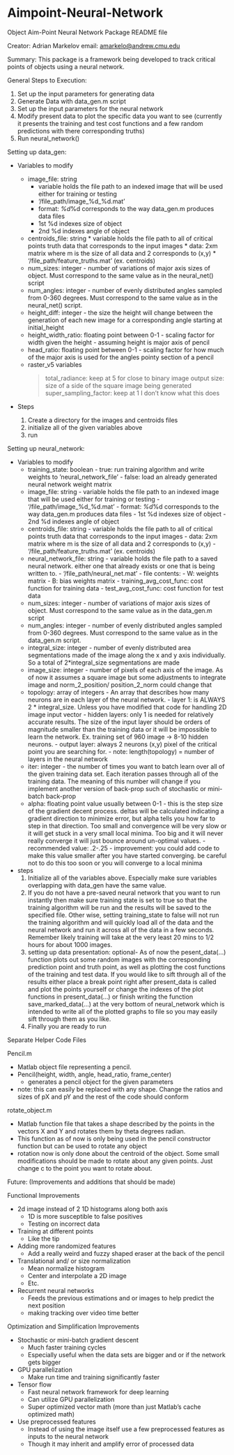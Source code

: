 # Aimpoint-Neural-Network


Object Aim-Point Neural Network Package README file

Creator: Adrian Markelov
email: amarkelo@andrew.cmu.edu


Summary:
This package is a framework being developed to track critical points of objects using a neural network. 

General Steps to Execution:
1. Set up the input parameters for generating data
2. Generate Data with data_gen.m script
3. Set up the input parameters for the neural network
4. Modify present data to plot the specific data you want to see
   (currently it presents the training and test cost functions and
    a few random predictions with there corresponding truths)
5. Run neural_network()


Setting up data_gen:
- Variables to modify
	- image_file: string
        * variable holds the file path to an indexed image that will be used either
          for training or testing
        * ‘/file_path/image_%d_%d.mat’
        * format: _%d_%d corresponds to the way data_gen.m produces data files
        * 1st %d indexes size of object
        * 2nd %d indexes angle of object
	- centroids_file: string
			  * variable holds the file path to all of critical points truth data
			    that corresponds to the input images
			  * data: 2xm matrix where m is the size of all data and 2 corresponds to (x,y)
			  * ‘/file_path/feature_truths.mat’ (ex. centroids)
	- num_sizes: integer
			  - number of variations of major axis sizes of object. Must correspond to
			    the same value as in the neural_net() script
	- num_angles: integer
			  - number of evenly distributed angles sampled from 0-360 degrees. Must 
			    correspond to the same value as in the neural_net() script.
	- height_diff: integer
			  - the size the height will change between the generation of each new image
			    for a corresponding angle starting at initial_height
	- height_width_ratio: floating point between 0-1
			  - scaling factor for width given the height
			  - assuming height is major axis of pencil
	- head_ratio: floating point between 0-1
			  - scaling factor for how much of the major axis is used for the angles pointy
			    section of a pencil
	- raster_v5 variables
		> total_radiance: keep at 5 for close to binary image
		> output size: size of a side of the square image being generated
		> super_sampling_factor: keep at 1 I don’t know what this does


- Steps
	1. Create a directory for the images and centroids files
	2. initialize all of the given variables above
	3. run





Setting up neural_network:
- Variables to modify
	- training_state: boolean
			  - true: run training algorithm and write weights to ’neural_network_file’
			  - false: load an already generated neural network weight matrix
	- image_file: string
			  - variable holds the file path to an indexed image that will be used either
			    for training or testing
			  - ‘/file_path/image_%d_%d.mat’
			  - format: _%d_%d corresponds to the way data_gen.m produces data files
			  - 1st %d indexes size of object
			  - 2nd %d indexes angle of object
	- centroids_file: string
			  - variable holds the file path to all of critical points truth data
			    that corresponds to the input images
			  - data: 2xm matrix where m is the size of all data and 2 corresponds to (x,y)
			  - ‘/file_path/feature_truths.mat’ (ex. centroids)
	- neural_network_file: string
			  - variable holds the file path to a saved neural network. either one that
			    already exists or one that is being written to.
			  - ‘/file_path/neural_net.mat’
			  - file contents: 
				- W: weights matrix
				- B: bias weights matrix
				- training_avg_cost_func: cost function for training data
				- test_avg_cost_func: cost function for test data
	- num_sizes: integer
			  - number of variations of major axis sizes of object. Must correspond to
			    the same value as in the data_gen.m script
	- num_angles: integer
			  - number of evenly distributed angles sampled from 0-360 degrees. Must 
			    correspond to the same value as in the data_gen.m script.
	- integral_size: integer
			  - number of evenly distributed area segmentations made of the image along the 
			    x and y axis individually. So a total of 2*integral_size segmentations are made
	- image_size: integer
			  - number of pixels of each axis of the image. As of now it assumes a square image
			    but some adjustments to integrate image and norm_2_position/ position_2_norm
			    could change that
	- topology: array of integers
			  - An array that describes how many neurons are in each layer of the neural network.
			  - layer 1: is ALWAYS 2 * integral_size. Unless you have modified that code for handling
			    2D image input vector
			  - hidden layers: only 1 is needed for relatively accurate results. The size of the input
			    layer should be orders of magnitude smaller than the training data or it will be impossible
			    to learn the network. Ex. training set of 960 image -> 8-10 hidden neurons.
			  - output layer: always 2 neurons (x,y) pixel of the critical point you are searching for.
			  - note: length(topology) = number of layers in the neural network
	- iter: integer
			  - the number of times you want to batch learn over all of the given training data set. Each
			    iteration passes through all of the training data. The meaning of this number will change 
			    if you implement another version of back-prop such of stochastic or mini-batch back-prop
	- alpha: floating point value usually between 0-1
			  - this is the step size of the gradient decent process. deltas will be calculated indicating
			    a gradient direction to minimize error, but alpha tells you how far to step in that direction.
			    Too small and convergence will be very slow or it will get stuck in a very small local minima.
			    Too big and it will never really converge it will just bounce around un-optimal values.
			  - recommended value: .2-.25
			  - improvement: you could add code to make this value smaller after you have started converging.
			    be careful not to do this too soon or you will converge to a local minima
- steps
	1. Initialize all of the variables above. Especially make sure variables overlapping with data_gen have the same value.
	2. If you do not have a pre-saved neural network that you want to run instantly then make sure training state is set to true
	   so that the training algorithm will be run and the results will be saved to the specified file. Other wise, setting training_state
	   to false will not run the training algorithm and will quickly load all of the data and the neural network and run it across all of
	   the data in a few seconds. Remember likely training will take at the very least 20 mins to 1/2 hours for about 1000 images.
	3. setting up data presentation: optional- As of now the pesent_data(…) function plots out some random images with the corresponding 
	   prediction point and truth point, as well as plotting the cost functions of the training and test data. If you would like to sift 
	   through all of the results either place a break point right after present_data is called and plot the points yourself or change the
	   indexes of the plot functions in present_data(…) or finish writing the function save_marked_data(…) at the very bottom of neural_network
	   which is intended to write all of the plotted graphs to file so you may easily sift through them as you like. 
	4. Finally you are ready to run

Separate Helper Code Files

Pencil.m
- Matlab object file representing a pencil.
- Pencil(height, width, angle, head_ratio, frame_center)
	- generates a pencil object for the given parameters
- note: this can easily be replaced with any shape. Change the ratios and sizes
	of pX and pY and the rest of the code should conform

rotate_object.m
- Matlab function file that takes a shape described by the points in the vectors X and Y
  and rotates them by theta degrees radian.
- This function as of now is only being used in the pencil constructor function but can be
  used to rotate any object
- rotation now is only done about the centroid of the object. Some small modifications 
  should be made to rotate about any given points. Just change c to the point you want
  to rotate about.




Future: (Improvements and additions that should be made)

Functional Improvements
- 2d image instead of 2 1D histograms along both axis
	- 1D is more susceptible to false positives
	- Testing on incorrect data
- Training at different points
	- Like the tip
- Adding more randomized features
	- Add a really weird and fuzzy shaped eraser at the back of the pencil
- Translational and/ or size normalization
	- Mean normalize histogram
	- Center and interpolate a 2D image
	- Etc.
- Recurrent neural networks 
	- Feeds the previous estimations and or images to help predict the next position
	- making tracking over video time better

Optimization and Simplification Improvements
- Stochastic or mini-batch gradient descent
	- Much faster training cycles
	- Especially useful when the data sets are bigger and or if the network gets bigger
- GPU parallelization
	- Make run time and training significantly faster
- Tensor flow
	- Fast neural network framework for deep learning
	- Can utilize GPU parallelization
	- Super optimized vector math (more than just Matlab’s cache optimized math)
- Use preprocessed features
	- Instead of using the image itself use a few preprocessed features as inputs to the
	  neural network 
	- Though it may inherit and amplify error of processed data 
